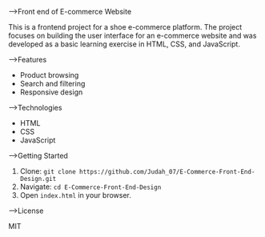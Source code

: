-->Front end of E-commerce Website

This is a frontend project for a shoe e-commerce platform. The project focuses on building the user interface for an e-commerce website and was developed as a basic learning exercise in HTML, CSS, and JavaScript.

-->Features

* Product browsing
* Search and filtering
* Responsive design

-->Technologies

* HTML
* CSS
* JavaScript

-->Getting Started

1. Clone: `git clone https://github.com/Judah_07/E-Commerce-Front-End-Design.git`
2. Navigate: `cd E-Commerce-Front-End-Design`
3. Open `index.html` in your browser.


-->License

MIT

